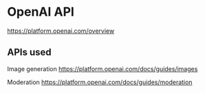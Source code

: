 # OpenAI API 
https://platform.openai.com/overview

## APIs used
Image generation https://platform.openai.com/docs/guides/images

Moderation https://platform.openai.com/docs/guides/moderation
